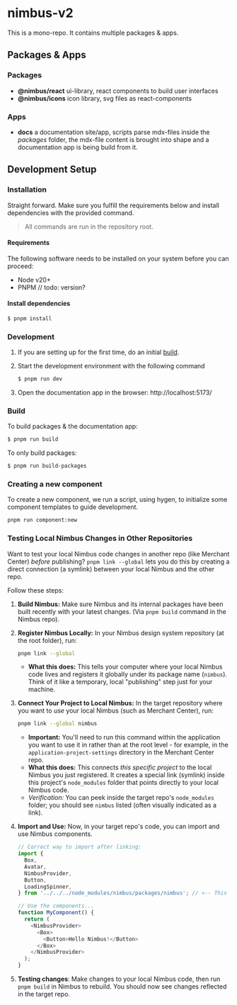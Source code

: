# nimbus-v2

This is a mono-repo. It contains multiple packages & apps.

## Packages & Apps

### Packages

- **@nimbus/react** ui-library, react components to build user interfaces
- **@nimbus/icons** icon library, svg files as react-components

### Apps

- **docs** a documentation site/app, scripts parse mdx-files inside the
  _packages_ folder, the mdx-file content is brought into shape and a
  documentation app is being build from it.

## Development Setup

### Installation

Straight forward. Make sure you fulfill the requirements below and install
dependencies with the provided command.

> All commands are run in the repository root.

#### Requirements

The following software needs to be installed on your system before you can
proceed:

- Node v20+
- PNPM // todo: version?

#### Install dependencies

```bash
$ pnpm install
```

### Development

1. If you are setting up for the first time, do an initial [build](#build).
2. Start the development environment with the following command

   ```bash
   $ pnpm run dev
   ```

3. Open the documentation app in the browser: http://localhost:5173/

### Build

To build packages & the documentation app:

```bash
$ pnpm run build
```

To only build packages:

```bash
$ pnpm run build-packages
```

### Creating a new component

To create a new component, we run a script, using hygen, to initialize some
component templates to guide development.

```bash
pnpm run component:new
```

### Testing Local Nimbus Changes in Other Repositories

Want to test your local Nimbus code changes in another repo (like Merchant
Center) _before_ publishing? `pnpm link --global` lets you do this by creating a
direct connection (a symlink) between your local Nimbus and the other repo.

Follow these steps:

1.  **Build Nimbus:** Make sure Nimbus and its internal packages have been built
    recently with your latest changes. (Via `pnpm build` command in the Nimbus
    repo).

2.  **Register Nimbus Locally:** In your Nimbus design system repository (at the
    root folder), run:

    ```bash
    pnpm link --global
    ```

    - **What this does:** This tells your computer where your local Nimbus code
      lives and registers it globally under its package name (`nimbus`). Think
      of it like a temporary, local "publishing" step just for your machine.

3.  **Connect Your Project to Local Nimbus:** In the target repository where you
    want to _use_ your local Nimbus (such as Merchant Center), run:

    ```bash
    pnpm link --global nimbus
    ```

    - **Important:** You'll need to run this command within the application you
      want to use it in rather than at the root level - for example, in the
      `application-project-settings` directory in the Merchant Center repo.
    - **What this does:** This connects _this specific project_ to the local
      Nimbus you just registered. It creates a special link (symlink) inside
      this project's `node_modules` folder that points directly to your local
      Nimbus code.
    - _Verification:_ You can peek inside the target repo's `node_modules`
      folder; you should see `nimbus` listed (often visually indicated as a
      link).

4.  **Import and Use:** Now, in your target repo's code, you can import and use
    Nimbus components.

    ```typescript
    // Correct way to import after linking:
    import {
      Box,
      Avatar,
      NimbusProvider,
      Button,
      LoadingSpinner,
    } from '../../../node_modules/nimbus/packages/nimbus'; // <-- This is a relative path to the symlink - you'll have to adjust the depth as needed.

    // Use the components...
    function MyComponent() {
      return (
        <NimbusProvider>
          <Box>
            <Button>Hello Nimbus!</Button>
          </Box>
        </NimbusProvider>
      );
    }
    ```

5.  **Testing changes**: Make changes to your local Nimbus code, then run
    `pnpm build` in Nimbus to rebuild. You should now see changes reflected in
    the target repo.
